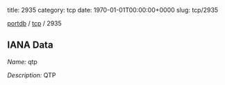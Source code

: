 title: 2935
category: tcp
date: 1970-01-01T00:00:00+0000
slug: tcp/2935

[portdb](/) / [tcp](/category/tcp.html) / 2935


## IANA Data

_Name:_ qtp

_Description:_ QTP


